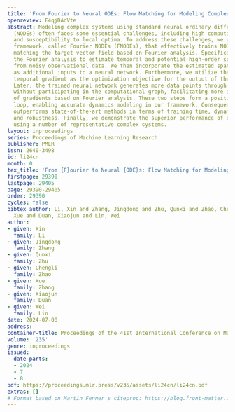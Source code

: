 ```yaml
---
title: 'From Fourier to Neural ODEs: Flow Matching for Modeling Complex Systems'
openreview: E4qjDAdVte
abstract: Modeling complex systems using standard neural ordinary differential equations
  (NODEs) often faces some essential challenges, including high computational costs
  and susceptibility to local optima. To address these challenges, we propose a simulation-free
  framework, called Fourier NODEs (FNODEs), that effectively trains NODEs by directly
  matching the target vector field based on Fourier analysis. Specifically, we employ
  the Fourier analysis to estimate temporal and potential high-order spatial gradients
  from noisy observational data. We then incorporate the estimated spatial gradients
  as additional inputs to a neural network. Furthermore, we utilize the estimated
  temporal gradient as the optimization objective for the output of the neural network.
  Later, the trained neural network generates more data points through an ODE solver
  without participating in the computational graph, facilitating more accurate estimations
  of gradients based on Fourier analysis. These two steps form a positive feedback
  loop, enabling accurate dynamics modeling in our framework. Consequently, our approach
  outperforms state-of-the-art methods in terms of training time, dynamics prediction,
  and robustness. Finally, we demonstrate the superior performance of our framework
  using a number of representative complex systems.
layout: inproceedings
series: Proceedings of Machine Learning Research
publisher: PMLR
issn: 2640-3498
id: li24cn
month: 0
tex_title: 'From {F}ourier to Neural {ODE}s: Flow Matching for Modeling Complex Systems'
firstpage: 29390
lastpage: 29405
page: 29390-29405
order: 29390
cycles: false
bibtex_author: Li, Xin and Zhang, Jingdong and Zhu, Qunxi and Zhao, Chengli and Zhang,
  Xue and Duan, Xiaojun and Lin, Wei
author:
- given: Xin
  family: Li
- given: Jingdong
  family: Zhang
- given: Qunxi
  family: Zhu
- given: Chengli
  family: Zhao
- given: Xue
  family: Zhang
- given: Xiaojun
  family: Duan
- given: Wei
  family: Lin
date: 2024-07-08
address:
container-title: Proceedings of the 41st International Conference on Machine Learning
volume: '235'
genre: inproceedings
issued:
  date-parts:
  - 2024
  - 7
  - 8
pdf: https://proceedings.mlr.press/v235/assets/li24cn/li24cn.pdf
extras: []
# Format based on Martin Fenner's citeproc: https://blog.front-matter.io/posts/citeproc-yaml-for-bibliographies/
---
```

